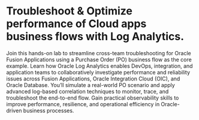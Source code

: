# Troubleshoot & Optimize performance of Cloud apps business flows with Log Analytics.

Join this hands-on lab to streamline cross-team troubleshooting for Oracle Fusion Applications using a Purchase Order (PO) business flow as the core example. Learn how Oracle Log Analytics enables DevOps, integration, and application teams to collaboratively investigate performance and reliability issues across Fusion Applications, Oracle Integration Cloud (OIC), and Oracle Database. You’ll simulate a real-world PO scenario and apply advanced log-based correlation techniques to monitor, trace, and troubleshoot the end-to-end flow. Gain practical observability skills to improve performance, resilience, and operational efficiency in Oracle-driven business processes.
